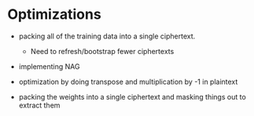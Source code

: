 # Optimizations

- packing all of the training data into a single ciphertext.
  - Need to refresh/bootstrap fewer ciphertexts

- implementing NAG

- optimization by doing transpose and multiplication by -1 in plaintext

- packing the weights into a single ciphertext and masking things out to extract them